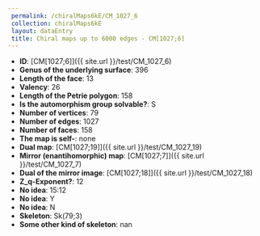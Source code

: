 ```yaml
--- 
 permalink: /chiralMaps6kE/CM_1027_6 
 collection: chiralMaps6kE
 layout: dataEntry
 title: Chiral maps up to 6000 edges - CM[1027;6]
---
```


- **ID**: [CM[1027;6]]({{ site.url }}/test/CM_1027_6)
- **Genus of the underlying surface**: 396
- **Length of the face**: 13
- **Valency**: 26
- **Length of the Petrie polygon**: 158
- **Is the automorphism group solvable?**: S
- **Number of vertices**: 79
- **Number of edges**: 1027
- **Number of faces**: 158
- **The map is self-**: none
- **Dual map**: [CM[1027;19]]({{ site.url }}/test/CM_1027_19)
- **Mirror (enantihomorphic) map**: [CM[1027;7]]({{ site.url }}/test/CM_1027_7)
- **Dual of the mirror image**: [CM[1027;18]]({{ site.url }}/test/CM_1027_18)
- **Z_q-Exponent?**: 12
- **No idea**:  15:12
- **No idea**: Y
- **No idea**: N
- **Skeleton**: Sk(79;3)
- **Some other kind of skeleton**: nan
